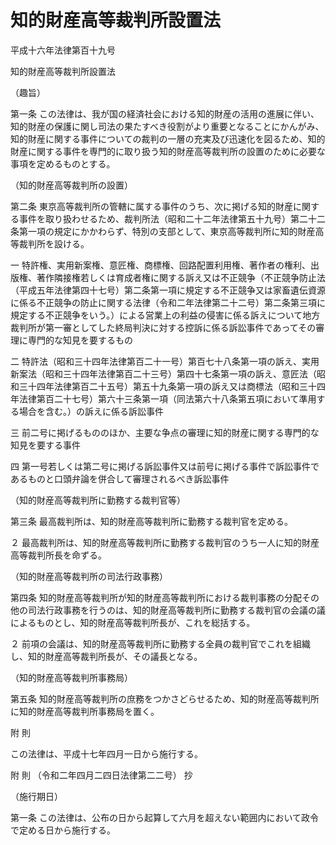 # 知的財産高等裁判所設置法

平成十六年法律第百十九号

知的財産高等裁判所設置法

（趣旨）

第一条 この法律は、我が国の経済社会における知的財産の活用の進展に伴い、知的財産の保護に関し司法の果たすべき役割がより重要となることにかんがみ、知的財産に関する事件についての裁判の一層の充実及び迅速化を図るため、知的財産に関する事件を専門的に取り扱う知的財産高等裁判所の設置のために必要な事項を定めるものとする。

（知的財産高等裁判所の設置）

第二条 東京高等裁判所の管轄に属する事件のうち、次に掲げる知的財産に関する事件を取り扱わせるため、裁判所法（昭和二十二年法律第五十九号）第二十二条第一項の規定にかかわらず、特別の支部として、東京高等裁判所に知的財産高等裁判所を設ける。

一 特許権、実用新案権、意匠権、商標権、回路配置利用権、著作者の権利、出版権、著作隣接権若しくは育成者権に関する訴え又は不正競争（不正競争防止法（平成五年法律第四十七号）第二条第一項に規定する不正競争又は家畜遺伝資源に係る不正競争の防止に関する法律（令和二年法律第二十二号）第二条第三項に規定する不正競争をいう。）による営業上の利益の侵害に係る訴えについて地方裁判所が第一審としてした終局判決に対する控訴に係る訴訟事件であってその審理に専門的な知見を要するもの

二 特許法（昭和三十四年法律第百二十一号）第百七十八条第一項の訴え、実用新案法（昭和三十四年法律第百二十三号）第四十七条第一項の訴え、意匠法（昭和三十四年法律第百二十五号）第五十九条第一項の訴え又は商標法（昭和三十四年法律第百二十七号）第六十三条第一項（同法第六十八条第五項において準用する場合を含む。）の訴えに係る訴訟事件

三 前二号に掲げるもののほか、主要な争点の審理に知的財産に関する専門的な知見を要する事件

四 第一号若しくは第二号に掲げる訴訟事件又は前号に掲げる事件で訴訟事件であるものと口頭弁論を併合して審理されるべき訴訟事件

（知的財産高等裁判所に勤務する裁判官等）

第三条 最高裁判所は、知的財産高等裁判所に勤務する裁判官を定める。

２ 最高裁判所は、知的財産高等裁判所に勤務する裁判官のうち一人に知的財産高等裁判所長を命ずる。

（知的財産高等裁判所の司法行政事務）

第四条 知的財産高等裁判所が知的財産高等裁判所における裁判事務の分配その他の司法行政事務を行うのは、知的財産高等裁判所に勤務する裁判官の会議の議によるものとし、知的財産高等裁判所長が、これを総括する。

２ 前項の会議は、知的財産高等裁判所に勤務する全員の裁判官でこれを組織し、知的財産高等裁判所長が、その議長となる。

（知的財産高等裁判所事務局）

第五条 知的財産高等裁判所の庶務をつかさどらせるため、知的財産高等裁判所に知的財産高等裁判所事務局を置く。

附 則

この法律は、平成十七年四月一日から施行する。

附 則 （令和二年四月二四日法律第二二号） 抄

（施行期日）

第一条 この法律は、公布の日から起算して六月を超えない範囲内において政令で定める日から施行する。
